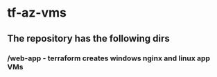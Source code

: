 # tf-az-vms
## The repository has the following dirs
### /web-app - terraform creates windows nginx and linux app VMs
